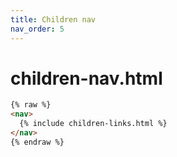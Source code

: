 ```yaml
---
title: Children nav
nav_order: 5
---
```


# children-nav.html

```html
{% raw %}
<nav>
  {% include children-links.html %}
</nav>
{% endraw %}
```
